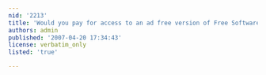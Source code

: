 ```yaml
---
nid: '2213'
title: 'Would you pay for access to an ad free version of Free Software Magazine?'
authors: admin
published: '2007-04-20 17:34:43'
license: verbatim_only
listed: 'true'

---
```

